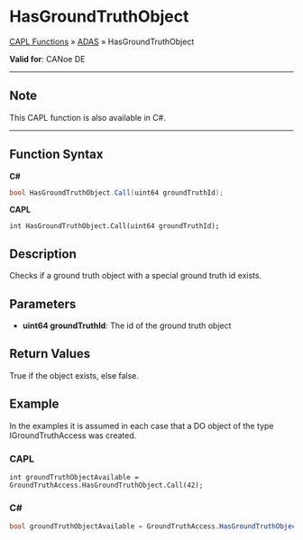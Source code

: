 # HasGroundTruthObject

[CAPL Functions](../../CAPLfunctions.md) » [ADAS](../CAPLfunctionsADASOverview.md) » HasGroundTruthObject

**Valid for**: CANoe DE

---

## Note

This CAPL function is also available in C#.

---

## Function Syntax

**C#**

```csharp
bool HasGroundTruthObject.Call(uint64 groundTruthId);
```

**CAPL**

```capl
int HasGroundTruthObject.Call(uint64 groundTruthId);
```

## Description

Checks if a ground truth object with a special ground truth id exists.

## Parameters

- **uint64 groundTruthId**: The id of the ground truth object

## Return Values

True if the object exists, else false.

## Example

In the examples it is assumed in each case that a DO object of the type IGroundTruthAccess was created.

### CAPL

```capl
int groundTruthObjectAvailable = GroundTruthAccess.HasGroundTruthObject.Call(42);
```

### C#

```csharp
bool groundTruthObjectAvailable = GroundTruthAccess.HasGroundTruthObject.Call(42);
```
